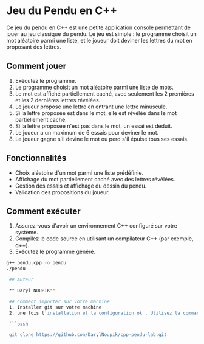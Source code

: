 # Jeu du Pendu en C++

Ce jeu du pendu en C++ est une petite application console permettant de jouer au jeu classique du pendu. Le jeu est simple : le programme choisit un mot aléatoire parmi une liste, et le joueur doit deviner les lettres du mot en proposant des lettres.

## Comment jouer

1. Exécutez le programme.
2. Le programme choisit un mot aléatoire parmi une liste de mots.
3. Le mot est affiché partiellement caché, avec seulement les 2 premières et les 2 dernières lettres révélées.
4. Le joueur propose une lettre en entrant une lettre minuscule.
5. Si la lettre proposée est dans le mot, elle est révélée dans le mot partiellement caché.
6. Si la lettre proposée n'est pas dans le mot, un essai est déduit.
7. Le joueur a un maximum de 6 essais pour deviner le mot.
8. Le joueur gagne s'il devine le mot ou perd s'il épuise tous ses essais.

## Fonctionnalités

- Choix aléatoire d'un mot parmi une liste prédéfinie.
- Affichage du mot partiellement caché avec des lettres révélées.
- Gestion des essais et affichage du dessin du pendu.
- Validation des propositions du joueur.

## Comment exécuter

1. Assurez-vous d'avoir un environnement C++ configuré sur votre système.
2. Compilez le code source en utilisant un compilateur C++ (par exemple, g++).
3. Exécutez le programme généré.

```bash
g++ pendu.cpp -o pendu
./pendu

 ## Auteur

 ** Daryl NOUPIK**

 ## Comment importer sur votre machine
 1. Installer git sur votre machine
 2. une fois l'installation et la configuration ok . Utilisez la commande :

 ```bash

 git clone https://github.com/DarylNoupik/cpp-pendu-lab.git